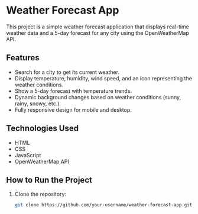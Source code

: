 # Weather Forecast App

This project is a simple weather forecast application that displays real-time weather data and a 5-day forecast for any city using the OpenWeatherMap API.

## Features
- Search for a city to get its current weather.
- Display temperature, humidity, wind speed, and an icon representing the weather conditions.
- Show a 5-day forecast with temperature trends.
- Dynamic background changes based on weather conditions (sunny, rainy, snowy, etc.).
- Fully responsive design for mobile and desktop.

## Technologies Used
- HTML
- CSS
- JavaScript
- OpenWeatherMap API

## How to Run the Project
1. Clone the repository:
   ```bash
   git clone https://github.com/your-username/weather-forecast-app.git
